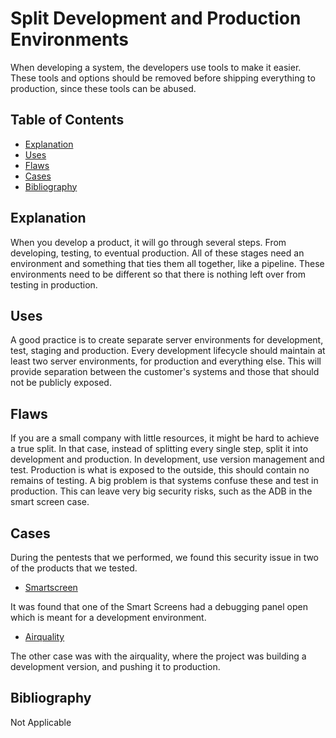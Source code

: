 # Split Development and Production Environments

When developing a system, the developers use tools to make it easier. These tools and options should be removed before shipping everything to production, since these tools can be abused.

## Table of Contents

- [Explanation](#explanation)
- [Uses](#uses)
- [Flaws](#flaws)
- [Cases](#cases)
- [Bibliography](#bibliography)

## Explanation

When you develop a product, it will go through several steps. From developing, testing, to eventual production. All of these stages need an environment and something that ties them all together, like a pipeline. These environments need to be different so that there is nothing left over from testing in production.

## Uses

A good practice is to create separate server environments for development, test, staging and production. Every development lifecycle should maintain at least two server environments, for production and everything else. This will provide separation between the customer's systems and those that should not be publicly exposed.

## Flaws

If you are a small company with little resources, it might be hard to achieve a true split. In that case, instead of splitting every single step, split it into development and production. In development, use version management and test. Production is what is exposed to the outside, this should contain no remains of testing. A big problem is that systems confuse these and test in production. This can leave very big security risks, such as the ADB in the smart screen case.

## Cases

During the pentests that we performed, we found this security issue in two of the products that we tested.

- [Smartscreen](cases/smartscreen#Vulnerabilities)
  
It was found that one of the Smart Screens had a debugging panel open which is meant for a development environment.

- [Airquality](cases/airquality#Vulnerabilities)

The other case was with the airquality, where the project was building a development version, and pushing it to production.

## Bibliography

Not Applicable
